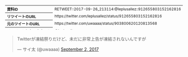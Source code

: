 <table style="font-size: 9pt; width: 610px; margin-bottom: 20px; height: 80px;">
<tbody>
    <tr>
        <th align=left>資料ID</th>
        <td align=left>RETWEET::2017-09-26_213114:@leplusallez::912655803152162816</td>
    </tr>
    <tr>
        <th align=left>リツイートのURL</th>
        <td align=left>https://twitter.com/leplusallez/status/912655803152162816</td>
    </tr>
    <tr>
        <th align=left>元のツイートのURL</th>
        <td align=left>https://twitter.com/uwaaaa/status/903800620120813568</td>
    </tr>
    <tr>
        <th align=left>リツイートしたアカウント</th>
        <td align=left>@leplusallez</td>
    </tr>
    <tr>
        <th align=left>元のツイートのアカウント</th>
        <td align=left>@uwaaaa</td>
    </tr>
    <tr>
        <th align=left>リツイートしたユーザ名</th>
        <td align=left>浜木綿弁右衛門</td>
    </tr>
    <tr>
        <th align=left>元のツイートのユーザ名</th>
        <td align=left>サイ太</td>
    </tr>
    <tr>
        <th align=left>ツイートの記録日時</th>
        <td align=left>created_at 2022-08-24_1328</td>
    </tr>
</tbody>
</table>
<blockquote class="twitter-tweet" data-width="450"  data-lang="ja"><p lang="ja" dir="ltr">Twitterが凍結祭りだけど、未だに非常上告が凍結されないんですが</p>&mdash; サイ太 (@uwaaaa) <a href="https://twitter.com/uwaaaa/status/903800620120813568?ref_src=twsrc%5Etfw">September 2, 2017</a></blockquote>
<script async src="https://platform.twitter.com/widgets.js" charset="utf-8"></script>


